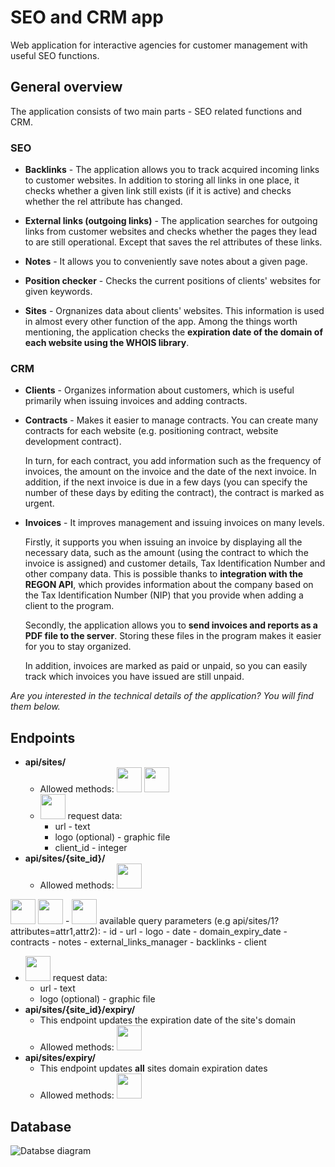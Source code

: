 # SEO and CRM app 
Web application for interactive agencies for customer management with useful SEO functions.

## General overview
The application consists of two main parts - SEO related functions and CRM.

### SEO
- **Backlinks** - The application allows you to track acquired incoming links to customer websites. In addition to storing all links in one place, it checks whether a given link still exists (if it is active) and checks whether the rel attribute has changed.

- **External links (outgoing links)** - The application searches for outgoing links from customer websites and checks whether the pages they lead to are still operational. Except that
saves the rel attributes of these links.

- **Notes** - It allows you to conveniently save notes about a given page.

- **Position checker** - Checks the current positions of clients' websites for given keywords.

- **Sites** - Orgnanizes data about clients' websites. This information is used in almost every other function of the app. Among the things worth mentioning, the application checks the **expiration date of the domain of each website using the WHOIS library**.


### CRM
- **Clients** - Organizes information about customers, which is useful primarily when issuing invoices and adding contracts.

- **Contracts** - Makes it easier to manage contracts. You can create many contracts for each website (e.g. positioning contract, website development contract).
  
    In turn, for each contract, you add information such as the frequency of invoices, the amount on the invoice and the date of the next invoice. In addition, if the next invoice is due in a few days (you can specify the number of these days by editing the contract), the contract is marked as urgent.

- **Invoices** - It improves management and issuing invoices on many levels. 

    Firstly, it supports you when issuing an invoice by displaying all the necessary data, such as the amount (using the contract to which the invoice is assigned) and customer details, Tax Identification Number and other company data. This is possible thanks to **integration with the REGON API**, which provides information about the company based on the Tax Identification Number (NIP) that you provide when adding a client to the program.

    Secondly, the application allows you to **send invoices and reports as a PDF file to the server**. Storing these files in the program makes it easier for you to stay organized.

    In addition, invoices are marked as paid or unpaid, so you can easily track which invoices you have issued are still unpaid.

_Are you interested in the technical details of the application? You will find them below._

## Endpoints
- **api/sites/**
  -  Allowed methods: 
<span float="left"><img src="https://piotr.detyna.pl/get.png" style="width: 40px; margin-bottom: -5px;"> 
<img src="https://piotr.detyna.pl/post.png" style="width: 40px; margin-bottom: -5px;"></span> 
  - <span float="left"><img src="https://piotr.detyna.pl/post.png" style="width: 40px; margin-bottom: -5px;"></span> request data: 
    - url - text
    - logo (optional) - graphic file
    - client_id - integer
- **api/sites/{site_id}/**
  - Allowed methods: 
<span float="left"><img src="https://piotr.detyna.pl/get.png" style="width: 40px; margin-bottom: -5px;"> 
<img src="https://piotr.detyna.pl/patch.png" style="width: 40px; margin-bottom: -5px;"> 
<img src="https://piotr.detyna.pl/delete.png" style="width: 40px; margin-bottom: -5px;"></span> 
  - <span float="left"><img src="https://piotr.detyna.pl/get.png" style="width: 40px; margin-bottom: -5px;"></span> available query parameters (e.g api/sites/1?attributes=attr1,attr2):
    - id
    - url
    - logo
    - date
    - domain_expiry_date
    - contracts
    - notes
    - external_links_manager
    - backlinks
    - client
    
  - <span float="left"><img src="https://piotr.detyna.pl/patch.png" style="width: 40px; margin-bottom: -5px;"></span> request data: 
    - url - text
    - logo (optional) - graphic file
- **api/sites/{site_id}/expiry/**
  - This endpoint updates the expiration date of the site's domain
  - Allowed methods: <span float="left"><img src="https://piotr.detyna.pl/put.png" style="width: 40px; margin-bottom: -5px;"> </span>
- **api/sites/expiry/**
  - This endpoint updates **all** sites domain expiration dates
  - Allowed methods: <span float="left"><img src="https://piotr.detyna.pl/put.png" style="width: 40px; margin-bottom: -5px;"></span>
  



## Database
![Databse diagram](https://piotr.detyna.pl/crm-app-db-diagram.svg? "Databse diagram")